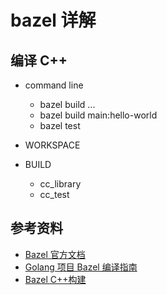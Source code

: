 # bazel 详解

## 编译 C++

- command line

  - bazel build ...
  - bazel build main:hello-world
  - bazel test

- WORKSPACE

- BUILD

  - cc_library
  - cc_test

## 参考资料

- [Bazel 官方文档](https://docs.bazel.build/versions/0.28.0/bazel-overview.html)
- [Golang 项目 Bazel 编译指南](https://www.codercto.com/a/44443.html)
- [Bazel C++构建](https://docs.bazel.build/versions/2.0.0/tutorial/cpp.html)
